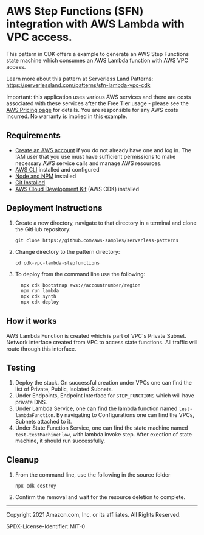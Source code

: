 # AWS Step Functions (SFN) integration with AWS Lambda with VPC access.

This pattern in CDK offers a example to generate an AWS Step Functions state machine which consumes an AWS Lambda function with AWS VPC access.

Learn more about this pattern at Serverless Land Patterns: https://serverlessland.com/patterns/sfn-lambda-vpc-cdk

Important: this application uses various AWS services and there are costs associated with these services after the Free Tier usage - please see the [AWS Pricing page](https://aws.amazon.com/pricing/) for details. You are responsible for any AWS costs incurred. No warranty is implied in this example.

## Requirements

* [Create an AWS account](https://portal.aws.amazon.com/gp/aws/developer/registration/index.html) if you do not already have one and log in. The IAM user that you use must have sufficient permissions to make necessary AWS service calls and manage AWS resources.
* [AWS CLI](https://docs.aws.amazon.com/cli/latest/userguide/install-cliv2.html) installed and configured
* [Node and NPM](https://nodejs.org/en/download/) installed
* [Git Installed](https://git-scm.com/book/en/v2/Getting-Started-Installing-Git)
* [AWS Cloud Development Kit](https://docs.aws.amazon.com/cdk/latest/guide/cli.html) (AWS CDK) installed

## Deployment Instructions

1. Create a new directory, navigate to that directory in a terminal and clone the GitHub repository:
    ```
    git clone https://github.com/aws-samples/serverless-patterns
    ```
2. Change directory to the pattern directory:
    ```
    cd cdk-vpc-lambda-stepfunctions
    ```
3. To deploy from the command line use the following:
    ```bash
      npx cdk bootstrap aws://accountnumber/region
      npm run lambda
      npx cdk synth
      npx cdk deploy
    ```

## How it works

AWS Lambda Function is created which is part of VPC's Private Subnet. Network interface created from VPC to access state functions. All traffic will route through this interface.

## Testing

1. Deploy the stack. On successful creation under VPCs one can find the list of Private, Public, Isolated Subnets.
2. Under Endpoints, Endpoint Interface for `STEP_FUNCTIONS` which will have private DNS.
3. Under Lambda Service, one can find the lambda function named `test-lambdaFunction`. By navigating to Configurations one can find the VPCs, Subnets attached to it.
4. Under State Function Service, one can find the state machine named `test-testMachineFlow`, with lambda invoke step. After exection of state machine, it should run successfully.

## Cleanup

1. From the command line, use the following in the source folder
    ```bash
    npx cdk destroy
    ```
2. Confirm the removal and wait for the resource deletion to complete.
----
Copyright 2021 Amazon.com, Inc. or its affiliates. All Rights Reserved.

SPDX-License-Identifier: MIT-0
